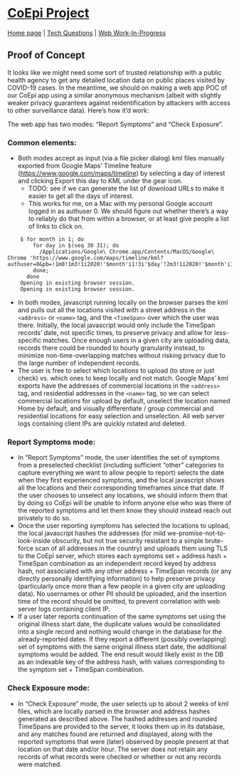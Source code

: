 # [CoEpi Project](index.md)

[Home page](https://co-epi.github.io/website/) | [Tech Questions](tech-questions.md) | [Web Work-In-Progress](webapp-poc.md)

## Proof of Concept 

It looks like we might need some sort of trusted relationship with a public health agency to get any detailed location data on public places visited by COVID-19 cases. In the meantime, we should on making a web app POC of our CoEpi app using a similar anonymous mechanism (albeit with slightly weaker privacy guarantees against reidentification by attackers with access to other surveillance data). Here’s how it’d work:

The web app has two modes: “Report Symptoms” and “Check Exposure”.

### Common elements:
* Both modes accept as input (via a file picker dialog) kml files manually exported from Google Maps’ Timeline feature (https://www.google.com/maps/timeline) by selecting a day of interest and clicking Export this day to KML under the gear icon. 
  * TODO: see if we can generate the list of download URLs to make it easier to get all the days of interest.
  * This works for me, on a Mac with my personal Google account logged in as authuser 0. We should figure out whether there’s a way to reliably do that from within a browser, or at least give people a list of links to click on.
```
    $ for month in 1; do
        for day in $(seq 30 31); do
          /Applications/Google\ Chrome.app/Contents/MacOS/Google\ Chrome 'https://www.google.com/maps/timeline/kml?authuser=0&pb=!1m8!1m3!1i2020!'$month'i1!3i'$day'!2m3!1i2020!'$month'i1!3i'$day;
        done;
      done
    Opening in existing browser session.
    Opening in existing browser session.
```
* In both modes, javascript running locally on the browser parses the kml and pulls out all the locations visited with a street address in the `<address>` or `<name>` tag, and the `<TimeSpan>` over which the user was there. Initially, the local javascript would only include the TimeSpan records’ date, not specific times, to preserve privacy and allow for less-specific matches. Once enough users in a given city are uploading data, records there could be rounded to hourly granularity instead, to minimize non-time-overlapping matches without risking privacy due to the large number of independent records.
* The user is free to select which locations to upload (to store or just check) vs. which ones to keep locally and not match. Google Maps’ kml exports have the addresses of commercial locations in the `<address>` tag, and residential addresses in the `<name>` tag, so we can select commercial locations for upload by default, unselect the location named Home by default, and visually differentiate / group commercial and residential locations for easy selection and unselection. 
All web server logs containing client IPs are quickly rotated and deleted.

### Report Symptoms mode:
* In “Report Symptoms” mode, the user identifies the set of symptoms from a preselected checklist (including sufficient “other” categories to capture everything we want to allow people to report) selects the date when they first experienced symptoms, and the local javascript shows all the locations and their corresponding timeframes since that date. If the user chooses to unselect any locations, we should inform them that by doing so CoEpi will be unable to inform anyone else who was there of the reported symptoms and let them know they should instead reach out privately to do so.
* Once the user reporting symptoms has selected the locations to upload, the local javascript hashes the addresses (for mild we-promise-not-to-look-inside obscurity, but not true security resistant to a simple brute-force scan of all addresses in the country) and uploads them using TLS to the CoEpi server, which stores each symptoms set + address hash + TimeSpan combination as an independent record keyed by address hash, not associated with any other address + TimeSpan records (or any directly personally identifying information) to help preserve privacy (particularly once more than a few people in a given city are uploading data). No usernames or other PII should be uploaded, and the insertion time of the record should be omitted, to prevent correlation with web server logs containing client IP.
* If a user later reports continuation of the same symptoms set using the original illness start date, the duplicate values would be consolidated into a single record and nothing would change in the database for the already-reported dates. If they report a different (possibly overlapping) set of symptoms with the same original illness start date, the additional symptoms would be added. The end result would likely exist in the DB as an indexable key of the address hash, with values corresponding to the symptom set + TimeSpan combination.

### Check Exposure mode:
* In “Check Exposure” mode, the user selects up to about 2 weeks of kml files, which are locally parsed in the browser and address hashes generated as described above. The hashed addresses and rounded TimeSpans are provided to the server, it looks them up in its database, and any matches found are returned and displayed, along with the reported symptoms that were (later) observed by people present at that location on that date and/or hour. The server does not retain any records of what records were checked or whether or not any records were matched.


